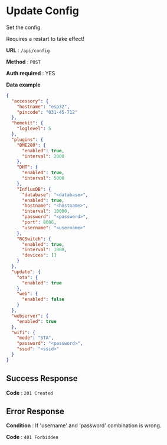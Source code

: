 # Update Config

Set the config. 

Requires a restart to take effect!

**URL** : `/api/config`

**Method** : `POST`

**Auth required** : YES

**Data example**
```json
{
  "accessory": {
    "hostname": "esp32",
    "pincode": "031-45-712"
  },
  "homekit": {
    "loglevel": 5
  },
  "plugins": {
    "BME280": {
      "enabled": true,
      "interval": 2000
    },
    "DHT": {
      "enabled": true,
      "interval": 5000
    },
    "InfluxDB": {
      "database": "<database>",
      "enabled": true,
      "hostname": "<hostname>",
      "interval": 10000,
      "password": "<password>",
      "port": 8086,
      "username": "<username>"
    },
    "RCSwitch": {
      "enabled": true,
      "interval": 1000,
      "devices": []
    }
  },
  "update": {
    "ota": {
      "enabled": true
    },
    "web": {
      "enabled": false
    }
  },
  "webserver": {
    "enabled": true
  },
  "wifi": {
    "mode": "STA",
    "password": "<password>",
    "ssid": "<ssid>"
  }
}
```

## Success Response

**Code** : `201 Created`

## Error Response

**Condition** : If 'username' and 'password' combination is wrong.

**Code** : `401 Forbidden`